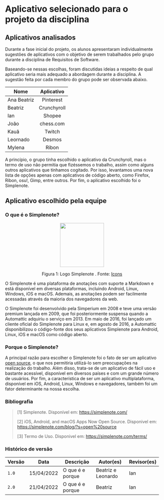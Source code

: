 # Aplicativo selecionado para o projeto da disciplina

## Aplicativos analisados

Durante a fase inicial do projeto, os alunos apresentaram individualmente sugestões de aplicativos com o objetivo de serem trabalhados pelo grupo durante a disciplina de Requisitos de Software. 

Baseando-se nessas escolhas, foram discutidas ideias a respeito de qual aplicativo seria mais adequado a abordagem durante a disciplina. 
A sugestão feita por cada membro do grupo pode ser observada abaixo.

| Nome          | Aplicativo           | 
| ------------- |:-------------:| 
| Ana Beatriz  | Pinterest   | 
| Beatriz      | Crunchyroll |  
| Ian          | Shopee   |  
| João         | chess.com   |   
| Kauã         | Twitch      |   
| Leornado     | Desmos      |  
| Mylena       | Ribon       |    

A princípio, o grupo tinha escolhido o aplicativo da Crunchyroll, mas o termo de uso não permitia que fizéssemos o trabalho, assim como alguns outros aplicativos que tínhamos cogitado. Por isso, levantamos uma nova lista de opções apenas com aplicativos de código aberto, como Firefox, Ribon, osu!, Gimp, entre outros. Por fim, o aplicativo escolhido foi o Simplenote.

## Aplicativo escolhido pela equipe

### O que é o Simplenote?

<div align="center">
    <img src="https://cdn.icon-icons.com/icons2/1381/PNG/512/simplenote_94731.png" style="width:15vw"/>
    <p> Figura 1: Logo Simplenote . Fonte: <a href="https://icon-icons.com/pt/">Icons</a></p> 
</div>
 
<p>
O Simplenote é uma plataforma de anotações com suporte a Markdown e está disponível em diversas plataformas, incluindo Android, Linux, Windows, iOS e macOS. Ademais, as anotações podem ser facilmente acessadas através da maioria dos navegadores da web.
</p>
<p>
O Simplenote foi desenvolvido pela Simperium em 2008 e teve uma versão premium lançada em 2009, que foi posteriormente suspensa quando a Automattic adquiriu o serviço em 2013. Em maio de 2016, foi lançado um cliente oficial do Simplenote para Linux e, em agosto de 2016, a Automattic disponibilizou o código-fonte dos seus aplicativos Simplenote para Android, Linux, iOS e macOS como código aberto.
</p>

### Porque o Simplenote?

A principal razão para escolher o Simplenote foi o fato de ser um aplicativo [open source](https://simplenote.com/blog/?s=open%20source), o que nos permitiria utilizá-lo sem preocupações na realização do trabalho. Além disso, trata-se de um aplicativo de fácil uso e bastante acessível, disponível em diversos países e com um grande número de usuários. Por fim, a característica de ser um aplicativo multiplataforma, disponível em iOS, Android, Linux, Windows e navegadores, também foi um fator determinante na nossa escolha.

### Bibliografia

> [1] Simplenote. Disponível em: https://simplenote.com/ 
>
> [2] iOS, Android, and macOS Apps Now Open Source. Disponivel em: https://simplenote.com/blog/?s=open%20source
>
> [3] Termo de Uso. Disponivel em: https://simplenote.com/terms/    


### Histórico de versão
| Versão | Data | Descrição| Autor(es)| Revisor(es)
|--|--|--|--|--|
| `1.0` |15/04/2022|O que é e porque| Beatriz e Leonardo| Ian
| `2.0` |21/04/2022|O que é e porque| Beatriz| Ian


